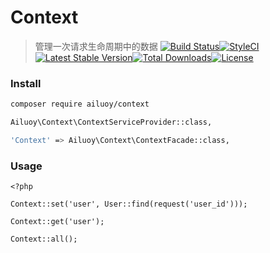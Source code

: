 # Context

> 管理一次请求生命周期中的数据 [![Build Status](https://travis-ci.org/LingxiTeam/laravel-context.svg?branch=master)](https://travis-ci.org/LingxiTeam/laravel-context.svg?branch=master)[![StyleCI](https://styleci.io/repos/72192760/shield)](https://styleci.io/repos/72192760)[![Latest Stable Version](https://poser.pugx.org/lingxi/context/v/stable)](https://packagist.org/packages/lingxi/context)[![Total Downloads](https://poser.pugx.org/lingxi/context/downloads)](https://packagist.org/packages/lingxi/context)[![License](https://poser.pugx.org/lingxi/context/license)](https://packagist.org/packages/lingxi/context)

### Install

```bash
composer require ailuoy/context

Ailuoy\Context\ContextServiceProvider::class,

'Context' => Ailuoy\Context\ContextFacade::class,
```

### Usage

```
<?php

Context::set('user', User::find(request('user_id')));

Context::get('user');

Context::all();
```
